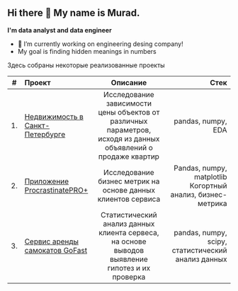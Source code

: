 ## Hi there 👋 My name is Murad.
**I'm data analyst and data engineer**
- 🔭 I’m currently working on engineering desing company!
- My goal is finding hidden meanings in numbers

Здесь собраны некоторые реализованные проекты

| # | Проект  | Описание | Стек |
|---|:------------- |:---------------:| -------------:|
|1. | [Недвижимость в Санкт-Петербурге](https://github.com/KhadzhimuradRadzhabov/KhadzhimuradRadzhabov/blob/main/ProjectSaintPetersburg/Недвижимость%20в%20Санкт-Петербурге.ipynb) | Исследование зависимости цены объектов от различных параметров, исходя из данных объявлений о продаже квартир | pandas, numpy, EDA |
|2. | [Приложение ProcrastinatePRO+](https://github.com/KhadzhimuradRadzhabov/KhadzhimuradRadzhabov/blob/main/ProcrastinatePRO%2B/ProcrastinatePro%2B.ipynb) | Исследование бизнес метрик на основе данных клиентов сервиса | Pandas, numpy, matplotlib Когортный анализ, бизнес-метрика |
|3. | [Сервис аренды самокатов GoFast](https://github.com/KhadzhimuradRadzhabov/KhadzhimuradRadzhabov/blob/main/GoFast/Сервис%20GoFast%20.ipynb) | Статистический анализ данных клиента сервеса, на основе выводов выявление гипотез и их проверка | pandas, numpy, scipy, статистический анализ данных |

<!--
**KhadzhimuradRadzhabov/KhadzhimuradRadzhabov** is a ✨ _special_ ✨ repository because its `README.md` (this file) appears on your GitHub profile.

Here are some ideas to get you started:

- 🔭 I’m currently working on ...
- 🌱 I’m currently learning ...
- 👯 I’m looking to collaborate on ...
- 🤔 I’m looking for help with ...
- 💬 Ask me about ...
- 📫 How to reach me: ...
- 😄 Pronouns: ...
- ⚡ Fun fact: ...
-->
